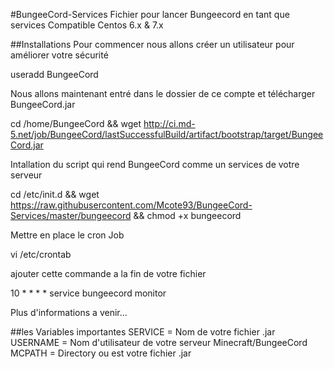 #BungeeCord-Services
Fichier pour lancer Bungeecord en tant que services Compatible Centos 6.x &amp; 7.x

##Installations
Pour commencer nous allons créer un utilisateur pour améliorer votre sécurité

useradd BungeeCord

Nous allons maintenant entré dans le dossier de ce compte et télécharger BungeeCord.jar

cd /home/BungeeCord && wget http://ci.md-5.net/job/BungeeCord/lastSuccessfulBuild/artifact/bootstrap/target/BungeeCord.jar

Intallation du script qui rend BungeeCord comme un services de votre serveur

cd /etc/init.d && wget https://raw.githubusercontent.com/Mcote93/BungeeCord-Services/master/bungeecord && chmod +x bungeecord

Mettre en place le cron Job
 
vi /etc/crontab

ajouter cette commande a la fin de votre fichier
 
10 * * * * service bungeecord monitor

Plus d'informations a venir...


##les Variables importantes
SERVICE = Nom de votre fichier .jar
USERNAME =  Nom d'utilisateur de votre serveur Minecraft/BungeeCord
MCPATH = Directory ou est votre fichier .jar
 